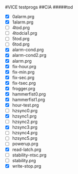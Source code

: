 #VICE testprogs
##CIA
#####tod
- [x] 0alarm.prg
- [x] 1alarm.prg
- [ ] 4tod.prg
- [ ] 4todcia1.prg
- [ ] 5tod.prg
- [ ] 6tod.prg
- [x] alarm-cond.prg
- [x] alarm-cond2.prg
- [x] alarm.prg
- [x] fix-hour.prg
- [x] fix-min.prg
- [x] fix-sec.prg
- [x] fix-tsec.prg
- [x] frogger.prg
- [x] hammerfist0.prg
- [x] hammerfist1.prg
- [x] hour-test.prg
- [ ] hzsync0.prg
- [x] hzsync1.prg
- [ ] hzsync2.prg
- [x] hzsync3.prg
- [ ] hzsync4.prg
- [ ] hzsync5.prg
- [ ] powerup.prg
- [x] read-latch.prg
- [ ] stability-ntsc.prg
- [ ] stability.prg
- [x] write-stop.prg